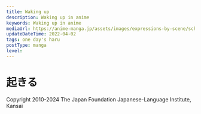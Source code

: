 ```yaml
---
title: Waking up
description: Waking up in anime
keywords: Waking up in anime
mediaUrl: https://anime-manga.jp/assets/images/expressions-by-scene/school/1-1.webp
updateDateTime: 2022-04-02
tags: one day's haru
postType: manga
level:
---
```


# 起きる

<Grid>
    <Item
      page="page 1"
      img="https://anime-manga.jp/assets/images/expressions-by-scene/school/1-1.webp"
    >
        <KTextScript
          people="時計"
          text="ピピピピピ"
          mean="BEEPBEEPBEEPBEEP"
          sound="school/school_se_01_01.mp3"
        />
        <KTextScript
          people="時計"
          text="パン！"
          mean="たたく音"
          sound="school/school_se_01_03.mp3"
        />
        <KTextScript
          people="カーテン"
          text="シャツ"
          mean="カーテンを開け閉めする音"
          sound="school/school_se_01_04.mp3"
        />
        <KTextScript
          people="お姉"
          text="ふぁ～"
          mean="Yawn…"
          sound="school/schoolscene_01_05.mp3"
        />
        <KTextScript
          people="お姉"
          text="おはよう"
          mean="Morning"
          sound="school/schoolscene_01_06.mp3"
        />
        <KTextScript
          people="妹"
          text="おはよー　お姉ちゃん"
          mean="Morning"
          sound="school/schoolscene_01_07.mp3"
        />
        <KTextScript
          text="シャカ シャカ"
          mean="SHAKKA SHAKKA"
          sound="school/school_se_01_08.mp3"
        />
        <KTextScript
          text="パシャ パシャ"
          mean="SPLISH SPLISH"
          sound="school/school_se_01_09.mp3"
        />
    </Item>
</Grid>

Copyright 2010-2024 The Japan Foundation Japanese-Language Institute, Kansai